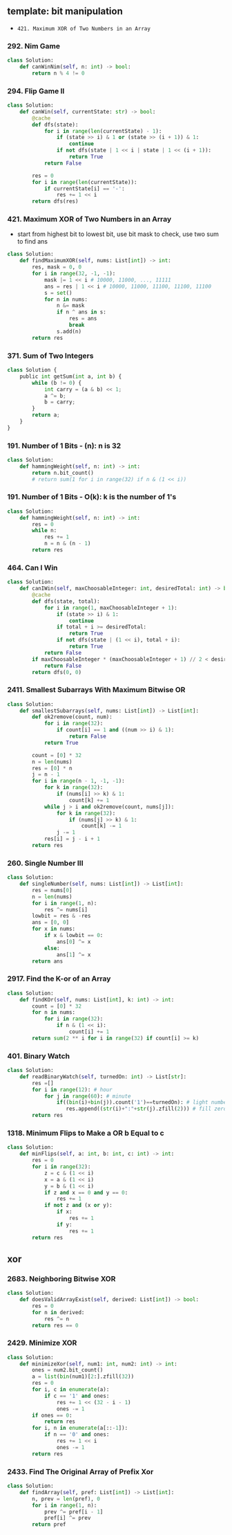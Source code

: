 ## template: bit manipulation

* `421. Maximum XOR of Two Numbers in an Array`


### 292. Nim Game

```python
class Solution:
    def canWinNim(self, n: int) -> bool:
        return n % 4 != 0
```

### 294. Flip Game II

```python
class Solution:
    def canWin(self, currentState: str) -> bool:
        @cache
        def dfs(state):
            for i in range(len(currentState) - 1):
                if (state >> i) & 1 or (state >> (i + 1)) & 1:
                    continue
                if not dfs(state | 1 << i | state | 1 << (i + 1)):
                    return True
            return False

        res = 0
        for i in range(len(currentState)):
            if currentState[i] == '-':
                res += 1 << i
        return dfs(res)
```

### 421. Maximum XOR of Two Numbers in an Array

- start from highest bit to lowest bit, use bit mask to check, use two sum to find ans

```python
class Solution:
    def findMaximumXOR(self, nums: List[int]) -> int:
        res, mask = 0, 0
        for i in range(32, -1, -1):
            mask |= 1 << i # 10000, 11000, ..., 11111
            ans = res | 1 << i # 10000, 11000, 11100, 11100, 11100
            s = set()
            for n in nums:
                n &= mask
                if n ^ ans in s:
                    res = ans
                    break
                s.add(n)
        return res
```

### 371. Sum of Two Integers

```python
class Solution {
    public int getSum(int a, int b) {
        while (b != 0) {
            int carry = (a & b) << 1;
            a ^= b;
            b = carry;
        }
        return a;
    }
}
```

### 191. Number of 1 Bits - (n): n is 32

```python
class Solution:
    def hammingWeight(self, n: int) -> int:
        return n.bit_count()
        # return sum(1 for i in range(32) if n & (1 << i))
```

### 191. Number of 1 Bits - O(k): k is the number of 1's

```python
class Solution:
    def hammingWeight(self, n: int) -> int:
        res = 0
        while n:
            res += 1
            n = n & (n - 1)
        return res
```

### 464. Can I Win

```python
class Solution:
    def canIWin(self, maxChoosableInteger: int, desiredTotal: int) -> bool:
        @cache
        def dfs(state, total):
            for i in range(1, maxChoosableInteger + 1):
                if (state >> i) & 1:
                    continue
                if total + i >= desiredTotal:
                    return True
                if not dfs(state | (1 << i), total + i):
                    return True
            return False
        if maxChoosableInteger * (maxChoosableInteger + 1) // 2 < desiredTotal:
            return False
        return dfs(0, 0)
```

### 2411. Smallest Subarrays With Maximum Bitwise OR

```python
class Solution:
    def smallestSubarrays(self, nums: List[int]) -> List[int]:
        def ok2remove(count, num):
            for i in range(32):
                if count[i] == 1 and ((num >> i) & 1):
                    return False
            return True

        count = [0] * 32
        n = len(nums)
        res = [0] * n
        j = n - 1
        for i in range(n - 1, -1, -1):
            for k in range(32):
                if (nums[i] >> k) & 1:
                    count[k] += 1
            while j > i and ok2remove(count, nums[j]):
                for k in range(32):
                    if (nums[j] >> k) & 1:
                        count[k] -= 1
                j -= 1
            res[i] = j - i + 1
        return res
```

### 260. Single Number III

```python
class Solution:
    def singleNumber(self, nums: List[int]) -> List[int]:
        res = nums[0]
        n = len(nums)
        for i in range(1, n):
            res ^= nums[i]
        lowbit = res & -res
        ans = [0, 0]
        for x in nums:
            if x & lowbit == 0:
                ans[0] ^= x
            else:
                ans[1] ^= x
        return ans
```

### 2917. Find the K-or of an Array

```python
class Solution:
    def findKOr(self, nums: List[int], k: int) -> int:
        count = [0] * 32
        for n in nums:
            for i in range(32):
                if n & (1 << i):
                    count[i] += 1
        return sum(2 ** i for i in range(32) if count[i] >= k)
```

### 401. Binary Watch

```python
class Solution:
    def readBinaryWatch(self, turnedOn: int) -> List[str]:
        res =[]
        for i in range(12): # hour
            for j in range(60): # minute
                if((bin(i)+bin(j)).count('1')==turnedOn): # light number
                   res.append((str(i)+":"+str(j).zfill(2))) # fill zero for minutes  
        return res 
```

### 1318. Minimum Flips to Make a OR b Equal to c

```python
class Solution:
    def minFlips(self, a: int, b: int, c: int) -> int:
        res = 0
        for i in range(32):
            z = c & (1 << i)
            x = a & (1 << i)
            y = b & (1 << i)
            if z and x == 0 and y == 0:
                res += 1
            if not z and (x or y):
                if x:
                    res += 1
                if y:
                    res += 1
        return res
```

## xor

### 2683. Neighboring Bitwise XOR

```python
class Solution:
    def doesValidArrayExist(self, derived: List[int]) -> bool:
        res = 0
        for n in derived:
            res ^= n 
        return res == 0
```

### 2429. Minimize XOR

```python
class Solution:
    def minimizeXor(self, num1: int, num2: int) -> int:
        ones = num2.bit_count()
        a = list(bin(num1)[2:].zfill(32))
        res = 0
        for i, c in enumerate(a):
            if c == '1' and ones:
                res += 1 << (32 - i - 1)
                ones -= 1
        if ones == 0:
            return res 
        for i, n in enumerate(a[::-1]):
            if n == '0' and ones:
                res += 1 << i
                ones -= 1 
        return res
```

### 2433. Find The Original Array of Prefix Xor

```python
class Solution:
    def findArray(self, pref: List[int]) -> List[int]:
        n, prev = len(pref), 0
        for i in range(1, n):
            prev ^= pref[i - 1]
            pref[i] ^= prev
        return pref
```